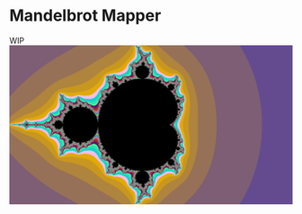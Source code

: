 # Mandelbrot Mapper
WIP
![Screenshot](https://raw.githubusercontent.com/clovis-p/mandelbrot-mapper/main/screenshot.png)

